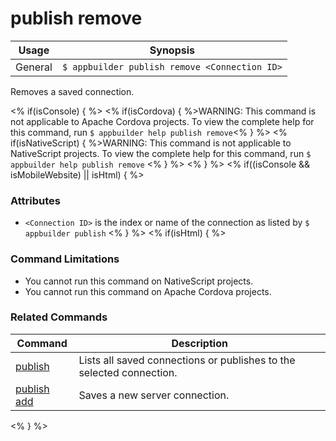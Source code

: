 publish remove
==========

Usage | Synopsis
------|-------
General | `$ appbuilder publish remove <Connection ID>`

Removes a saved connection.

<% if(isConsole) { %>
<% if(isCordova) { %>WARNING: This command is not applicable to Apache Cordova projects. To view the complete help for this command, run `$ appbuilder help publish remove`<% } %>
<% if(isNativeScript) { %>WARNING: This command is not applicable to NativeScript projects. To view the complete help for this command, run `$ appbuilder help publish remove` <% } %>
<% } %>
<% if((isConsole && isMobileWebsite) || isHtml) { %>
### Attributes
* `<Connection ID>` is the index or name of the connection as listed by `$ appbuilder publish`
<% } %>
<% if(isHtml) { %>
### Command Limitations

* You cannot run this command on NativeScript projects.
* You cannot run this command on Apache Cordova projects.

### Related Commands

Command | Description
----------|----------
[publish](publish.html) | Lists all saved connections or publishes to the selected connection.
[publish add](publish-add.html) | Saves a new server connection.
<% } %>